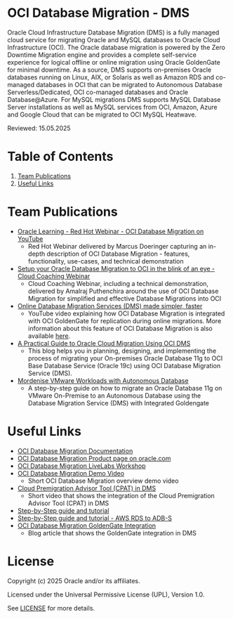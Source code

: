 # OCI Database Migration - DMS
 
Oracle Cloud Infrastructure Database Migration (DMS) is a fully managed cloud service for migrating Oracle and MySQL databases to Oracle Cloud Infrastructure (OCI). The Oracle database migration is powered by the Zero Downtime Migration engine and provides a complete self-service experience for logical offline or online migration using Oracle GoldenGate for minimal downtime. As a source, DMS supports on-premises Oracle databases running on Linux, AIX, or Solaris as well as Amazon RDS and co-managed databases in OCI that can be migrated to Autonomous Database Serverless/Dedicated, OCI co-managed databases and Oracle Database@Azure. For MySQL migrations DMS supports MySQL Database Server installations as well as MySQL services from OCI, Amazon, Azure and Google Cloud that can be migrated to OCI MySQL Heatwave.

Reviewed: 15.05.2025
 
# Table of Contents
 
1. [Team Publications](#team-publications)
2. [Useful Links](#useful-links)
 
# Team Publications
 
- [Oracle Learning - Red Hot Webinar - OCI Database Migration on YouTube](https://www.youtube.com/watch?v=oLpah0TlmFE)
    - Red Hot Webinar delivered by Marcus Doeringer capturing an in-depth description of OCI Database Migration - features, functionality, use-cases, and technical demonstration
- [Setup your Oracle Database Migration to OCI in the blink of an eye - Cloud Coaching Webinar](https://www.youtube.com/watch?v=jEJ30lona7g)
    - Cloud Coaching Webinar, including a technical demonstration, delivered by Amalraj Puthenchira around the use of OCI Database Migration for simplified and effective Database Migrations into OCI
- [Online Database Migration Services (DMS) made simpler, faster](https://www.youtube.com/watch?v=iVCZYU5ddBA)
    - YouTube video explaining how OCI Database Migration is integrated with OCI GoldenGate for replication during online migrations. More information about this feature of OCI Database Migration is also available [here](https://blogs.oracle.com/dataintegration/post/oci-database-migration-announces-oci-goldengate-integration).
- [A Practical Guide to Oracle Cloud Migration Using OCI DMS](https://blogs.oracle.com/dataintegration/post/migrate-data-from-onprem-oracle-11g-database-to-oci-with-minimal-downtime-using-oci-database-migration-dms)
    - This blog helps you in planning, designing, and implementing the process of migrating your On-premises Oracle Database 11g to OCI Base Database Service (Oracle 19c) using OCI Database Migration Service (DMS).
- [Mordenise VMware Workloads with Autonomous Database](https://techrochet.com/mordenize-vmware-workloads-with-autonomous-database)
    - A step-by-step guide on how to migrate an Oracle Database 11g on VMware On-Premise to an Autonomous Database using the Database Migration Service (DMS) with Integrated Goldengate

 
# Useful Links

- [OCI Database Migration Documentation](https://docs.oracle.com/en/cloud/paas/database-migration)
- [OCI Database Migration Product page on oracle.com](https://www.oracle.com/cloud/database-migration)
- [OCI Database Migration LiveLabs Workshop](https://apexapps.oracle.com/pls/apex/dbpm/r/livelabs/view-workshop?wid=3326)
- [OCI Database Migration Demo Video](https://www.youtube.com/watch?v=LBCMudosCYI)
    - Short OCI Database Migration overview demo video
- [Cloud Premigration Advisor Tool (CPAT) in DMS](https://www.youtube.com/watch?v=kYUqh4O1Owo)
    - Short video that shows the integration of the Cloud Premigration Advisor Tool (CPAT) in DMS
- [Step-by-Step guide and tutorial](https://www.oracle.com/a/ocom/docs/oci-database-migration-service-end-to-end-online-migration-tutorial.pdf)
- [Step-by-Step guide and tutorial - AWS RDS to ADB-S](https://www.oracle.com/a/ocom/docs/cloud/dms-rds-to-adb.pdf)
- [OCI Database Migration GoldenGate Integration](https://blogs.oracle.com/dataintegration/post/oci-database-migration-announces-oci-goldengate-integration)
    - Blog article that shows the GoldenGate integration in DMS
  
# License
 
Copyright (c) 2025 Oracle and/or its affiliates.
 
Licensed under the Universal Permissive License (UPL), Version 1.0.
 
See [LICENSE](https://github.com/oracle-devrel/technology-engineering/blob/main/LICENSE) for more details.
